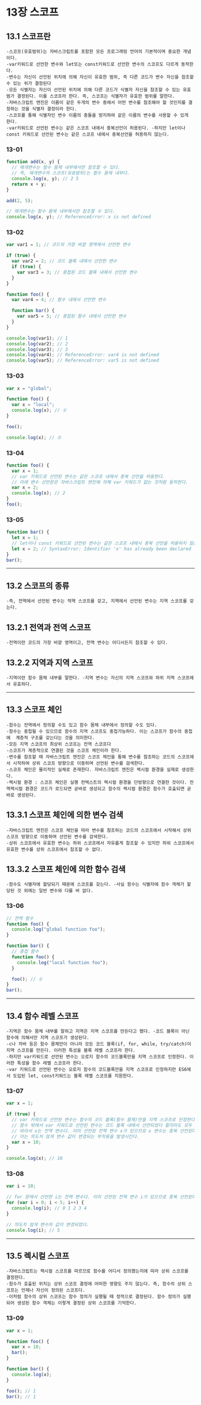 # 13장 스코프

## 13.1 스코프란

    -스코프(유효범위)는 자바스크립트를 포함한 모든 프로그래밍 언어의 기본적이며 중요한 개념이다.
    -var키워드로 선언한 변수와 let또는 const키워드로 선언한 변수의 스코프도 다르게 동작한다.
    -변수는 자신이 선언된 위치에 의해 자신이 유효한 범위, 즉 다른 코드가 변수 자신을 참조할 수 있는 위가 결정된다
    -모든 식별자는 자신이 선언된 위치에 의해 다른 코드가 식별자 자신을 참조할 수 있는 유효 범가 결정된다. 이를 스코프라 한다. 즉, 스코프는 식별자가 유효한 범위를 말한다.
    -자바스크립트 엔진은 이름이 같은 두개의 변수 중에서 어떤 변수를 참조해야 할 것인지를 결정하는 것을 식별자 결정이라 한다.
    -스코프를 통해 식별자인 변수 이름의 충돌을 방지하여 같은 이름의 변수를 사용할 수 있게 한다.
    -var키워드로 선언된 변수는 같은 스코프 내에서 중복선언이 허용된다. -하지만 let이나 const 키워드로 선언된 변수는 같은 스코프 내에서 중복선언을 허용하지 않는다.

### 13-01

```javascript
function add(x, y) {
  // 매개변수는 함수 몸체 내부에서만 참조할 수 있다.
  // 즉, 매개변수의 스코프(유효범위)는 함수 몸체 내부다.
  console.log(x, y); // 2 5
  return x + y;
}

add(2, 5);

// 매개변수는 함수 몸체 내부에서만 참조할 수 있다.
console.log(x, y); // ReferenceError: x is not defined
```

### 13-02

```javascript
var var1 = 1; // 코드의 가장 바깥 영역에서 선언한 변수

if (true) {
  var var2 = 2; // 코드 블록 내에서 선언한 변수
  if (true) {
    var var3 = 3; // 중첩된 코드 블록 내에서 선언한 변수
  }
}

function foo() {
  var var4 = 4; // 함수 내에서 선언한 변수

  function bar() {
    var var5 = 5; // 중첩된 함수 내에서 선언한 변수
  }
}

console.log(var1); // 1
console.log(var2); // 2
console.log(var3); // 3
console.log(var4); // ReferenceError: var4 is not defined
console.log(var5); // ReferenceError: var5 is not defined
```

### 13-03

```javascript
var x = "global";

function foo() {
  var x = "local";
  console.log(x); // ①
}

foo();

console.log(x); // ②
```

### 13-04

```javascript
function foo() {
  var x = 1;
  // var 키워드로 선언된 변수는 같은 스코프 내에서 중복 선언을 허용한다.
  // 아래 변수 선언문은 자바스크립트 엔진에 의해 var 키워드가 없는 것처럼 동작한다.
  var x = 2;
  console.log(x); // 2
}
foo();
```

### 13-05

```javascript
function bar() {
  let x = 1;
  // let이나 const 키워드로 선언된 변수는 같은 스코프 내에서 중복 선언을 허용하지 않는다.
  let x = 2; // SyntaxError: Identifier 'x' has already been declared
}
bar();
```

<!-- Line -->

---

## 13.2 스코프의 종류

    -즉, 전역에서 선언된 변수는 적역 스코프를 갖고, 지역에서 선언된 변수는 지역 스코프를 갖는다.

## 13.2.1 전역과 전역 스코프

    -전역이란 코드의 가장 바깥 영역이고, 전역 변수는 어디서든지 참조할 수 있다.

## 13.2.2 지역과 지역 스코프

    -지역이란 함수 몸체 내부를 말한다. -지역 변수는 자신의 지역 스코프와 하위 지역 스코프에서 유효하다.

<!-- Line -->

---

## 13.3 스코프 체인

    -함수는 전역에서 정의할 수도 있고 함수 몸체 내부에서 정의할 수도 있다.
    -함수는 중첩될 수 있으므로 함수의 지역 스코프도 중첩가능하다. 이는 스코프가 함수의 중첩에  계층적 구조를 갖는다는 것을 의미한다.
    -모든 지역 스코프의 최상위 스코프는 전역 스코프다
    -스코프가 계층적으로 연결된 것을 스코프 체인이라 한다.
    -변수를 참조할 때 자바스크립트 엔진은 스코프 체인을 통해 변수를 참조하는 코드의 스코프에서 시작하여 상위 스코프 방향으로 이동하며 선언된 변수를 검색한다.
    -스코프 체인은 물리적인 실체로 존재한다. 자바스크립트 엔진은 렉시컬 환경을 실제로 생성한다.
    -렉시컬 환경 : 스코프 체인은 실행 컨텍스트의 렉시컬 환경을 단방향으로 연결한 것이다. 전역렉시컬 환경은 코드가 로드되면 곧바로 생성되고 함수의 렉시컬 환경은 함수가 호출되면 곧바로 생성된다.

## 13.3.1 스코프 체인에 의한 변수 검색

    -자바스크립트 엔진은 스코프 체인을 따라 변수를 참조하는 코드의 스코프에서 시작해서 상위 스코프 방향으로 이동하며 선언된 변수를 검색한다.
    -상위 스코프에서 유효한 변수는 하위 스코프에서 자유롭게 참조할 수 있지만 하위 스코프에서 유효한 변수를 상위 스코프에서 참조할 수 없다.

## 13.3.2 스코프 체인에 의한 함수 검색

    -함수도 식별자에 할당되기 때문에 스코프를 갖는다. -사실 함수는 식별자에 함수 객체가 할당된 것 외에는 일반 변수와 다를 바 없다.

### 13-06

```javascript
// 전역 함수
function foo() {
  console.log("global function foo");
}

function bar() {
  // 중첩 함수
  function foo() {
    console.log("local function foo");
  }

  foo(); // ①
}
bar();
```

<!-- Line -->

---

## 13.4 함수 레벨 스코프

    -지역은 함수 몸체 내부를 말하고 지역은 지역 스코프를 만든다고 했다. -코드 블록이 아닌 함수에 의해서만 지역 스코프가 생성된다.
    -c나 자바 등은 함수 몸체만이 아니라 모든 코드 블록(if, for, while, try/catch)이 지역 스코프를 만든다. 이러한 특성을 블록 레벨 스코프라 한다.
    -하지만 var키워드로 선언된 변수는 오로지 함수의 코드블록만을 지역 스코프로 인정한다. 이러한 특성을 함수 레벨 스코프라 한다.
    -var 키워드로 선언된 변수는 오로지 함수의 코드블록만을 지역 스코프로 인정하지만 ES6에서 도입된 let, const키워드는 블록 레벨 스코프를 지원한다.

### 13-07

```javascript
var x = 1;

if (true) {
  // var 키워드로 선언된 변수는 함수의 코드 블록(함수 몸체)만을 지역 스코프로 인정한다.
  // 함수 밖에서 var 키워드로 선언된 변수는 코드 블록 내에서 선언되었다 할지라도 모두 전역 변수다.
  // 따라서 x는 전역 변수다. 이미 선언된 전역 변수 x가 있으므로 x 변수는 중복 선언된다.
  // 이는 의도치 않게 변수 값이 변경되는 부작용을 발생시킨다.
  var x = 10;
}

console.log(x); // 10
```

### 13-08

```javascript
var i = 10;

// for 문에서 선언한 i는 전역 변수다. 이미 선언된 전역 변수 i가 있으므로 중복 선언된다.
for (var i = 0; i < 5; i++) {
  console.log(i); // 0 1 2 3 4
}

// 의도치 않게 변수의 값이 변경되었다.
console.log(i); // 5
```

<!-- Line -->

---

## 13.5 렉시컬 스코프

    -자바스크립트는 렉시컬 스코프를 따르므로 함수를 어디서 정의했는지에 따라 상위 스코프를 결정한다.
    -함수가 호출된 위치는 상위 스코프 결정에 어떠한 영향도 주지 않는다. 즉, 함수의 상위 스코프는 언제나 자신이 정의된 스코프다.
    -이처럼 함수의 상위 스코프는 함수 정의가 실행될 때 정적으로 결정된다. 함수 정의가 실행되어 생성된 함수 객체는 이렇게 결정된 상위 스코프를 기억한다.

### 13-09

```javascript
var x = 1;

function foo() {
  var x = 10;
  bar();
}

function bar() {
  console.log(x);
}

foo(); // 1
bar(); // 1
```
